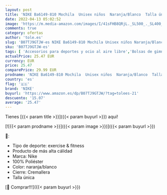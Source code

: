 ```yaml
---
layout: post
title: 'NIKE Ba6149-810 Mochila  Unisex niños  Naranja/Blanco  Talla única'
date: 2022-04-13 05:02:52
image: 'https://m.media-amazon.com/images/I/41sFHB8QRjL._SL500_._SL400_.jpg'
comments: true
category: ofertas
author: 'tole.es'
slug: 'B07TJ9GTJW-es NIKE Ba6149-810 Mochila Unisex niños Naranja/Blanco Talla...'
sku: 'B07TJ9GTJW-es'
tags: [ 'Accesorios para deportes y ocio al aire libre','Bolsas de gimnasia','Bolsos de gimnasio','Deportes y aire libre','mochila','nike', ]
actualPrice: 25.47 EUR
currency: EUR
price: 25.47
comparePrice: 29.99 EUR
prodname: 'NIKE Ba6149-810 Mochila  Unisex niños  Naranja/Blanco  Talla única'
country: 'es'
flag: '🇪🇸'
brand: 'NIKE'
buyurl: 'https://www.amazon.es/dp/B07TJ9GTJW/?tag=tolees-21'
descuento: '15.07'
average: '25.47'
---
```


Tienes [{{< param title >}}]({{< param buyurl >}}) aqui!

[![{{< param prodname >}}]({{< param image >}})]({{< param buyurl >}})

🔎:

- Tipo de deporte: exercise & fitness
- Producto de más alta cálidad
- Marca: Nike
- 100% Poliéster
- Color: naranja/blanco
- Cierre: Cremallera
- Talla única

[🛒 Comprar!!!]({{< param buyurl >}})
